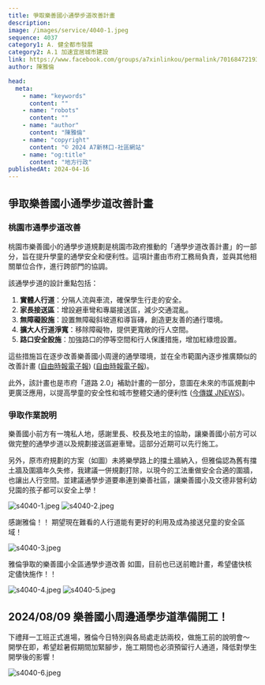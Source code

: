```yaml
---
title: 爭取樂善國小通學步道改善計畫
description:
image: /images/service/4040-1.jpeg
sequence: 4037
category1: A. 健全都市發展
category2: A.1 加速宜居城市建設
link: https://www.facebook.com/groups/a7xinlinkou/permalink/701684721936779/
author: 陳雅倫

head:
  meta:
    - name: "keywords"
      content: ""
    - name: "robots"
      content: ""
    - name: "author"
      content: "陳雅倫"
    - name: "copyright"
      content: "© 2024 A7新林口-社區網站"
    - name: "og:title"
      content: "地方行政"
publishedAt: 2024-04-16
---
```


## 爭取樂善國小通學步道改善計畫

### 桃園市通學步道改善

桃園市樂善國小的通學步道規劃是桃園市政府推動的「通學步道改善計畫」的一部分，旨在提升學童的通學安全和便利性。這項計畫由市府工務局負責，並與其他相關單位合作，進行跨部門的協調。

該通學步道的設計重點包括：

1. **實體人行道**：分隔人流與車流，確保學生行走的安全。
2. **家長接送區**：增設避車彎和專屬接送區，減少交通混亂。
3. **無障礙設施**：設置無障礙斜坡道和導盲磚，創造更友善的通行環境。
4. **擴大人行道淨寬**：移除障礙物，提供更寬敞的行人空間。
5. **路口安全設施**：加強路口的停等空間和行人保護措施，增加紅綠燈設置。

這些措施旨在逐步改善樂善國小周邊的通學環境，並在全市範圍內逐步推廣類似的改善計畫 ([自由時報電子報](https://news.ltn.com.tw/news/Taoyuan/breakingnews/4255391)) ([自由時報電子報](https://news.ltn.com.tw/news/life/paper/1574893))。

此外，該計畫也是市府「道路 2.0」補助計畫的一部分，意圖在未來的市區規劃中更廣泛應用，以提高學童的安全性和城市整體交通的便利性 ([今傳媒 JNEWS](https://focusnews.com.tw/2023/09/531168/))。

### 爭取作業說明

樂善國小前方有一塊私人地，感謝里長、校長及地主的協助，讓樂善國小前方可以做完整的通學步道以及規劃接送區避車彎。這部分近期可以先行施工。

另外，原市府規劃的方案（如圖）未將樂學路上的擋土牆納入，但雅倫認為舊有擋土牆及圍牆年久失修，我建議一併規劃打除，以現今的工法重做安全合適的圍牆，也讓出人行空間。並建議通學步道要串連到樂善社區，讓樂善國小及文德非營利幼兒園的孩子都可以安全上學！

![s4040-1.jpeg](/images/service/s4040-1.jpeg)
![s4040-2.jpeg](/images/service/s4040-2.jpeg)

感謝雅倫！！ 期望現在難看的人行道能有更好的利用及成為接送兒童的安全區域！

![s4040-3.jpeg](/images/service/s4040-3.jpeg)

雅倫爭取的樂善國小全區通學步道改善 如圖，目前也已送前瞻計畫，希望儘快核定儘快施作！！

![s4040-4.jpeg](/images/service/s4040-4.jpeg)
![s4040-5.jpeg](/images/service/s4040-5.jpeg)

## 2024/08/09 樂善國小周邊通學步道準備開工！

下禮拜一工班正式進場，雅倫今日特別與各局處走訪兩校，做施工前的說明會～
開學在即，希望趁暑假期間加緊腳步，施工期間也必須預留行人通道，降低對學生開學後的影響！

![s4040-6.jpeg](/images/service/s4040-6.jpeg)
